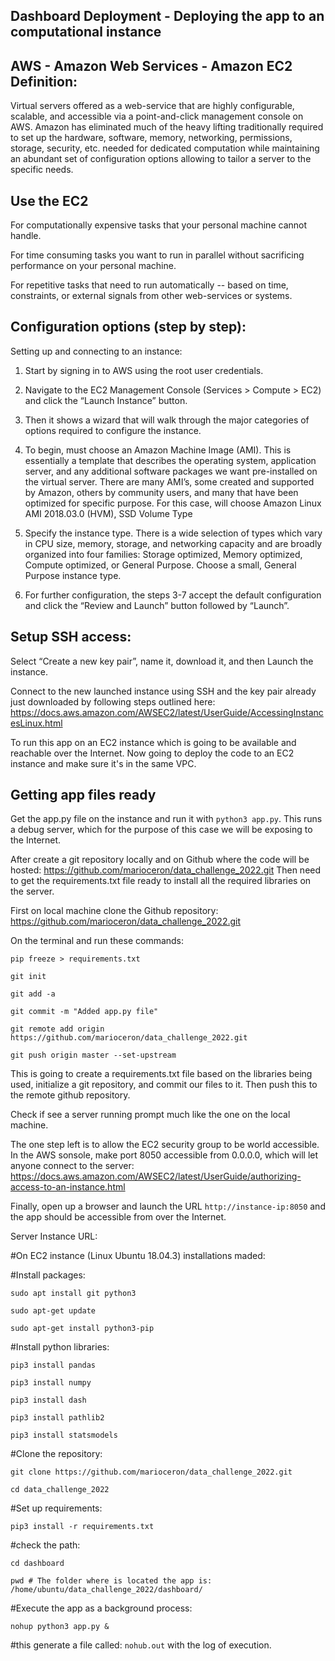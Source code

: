 ## Dashboard Deployment - Deploying the app to an computational instance


## AWS - Amazon Web Services - Amazon EC2 Definition:

Virtual servers offered as a web-service that are highly configurable, scalable, and accessible via a point-and-click management console on AWS. 
Amazon has eliminated much of the heavy lifting traditionally required to set up the hardware, software, memory, networking, permissions, storage, security, etc. needed for dedicated computation while maintaining an abundant set of configuration options allowing to tailor a server to the specific needs.


## Use the EC2 

For computationally expensive tasks that your personal machine cannot handle.

For time consuming tasks you want to run in parallel without sacrificing performance on your personal machine.

For repetitive tasks that need to run automatically -- based on time, constraints, or external signals from other web-services or systems.



## Configuration options (step by step):

Setting up and connecting to an instance:

1. Start by signing in to AWS using the root user credentials.

2. Navigate to the EC2 Management Console (Services > Compute > EC2) and click the “Launch Instance” button. 

3. Then it shows a wizard that will walk through the major categories of options required to configure the instance. 

4. To begin, must choose an Amazon Machine Image (AMI). This is essentially a template that describes the operating system, application server, and any additional software packages we want pre-installed on the virtual server. There are many AMI’s, some created and supported by Amazon, others by community users, and many that have been optimized for specific purpose. For this case, will choose Amazon Linux AMI 2018.03.0 (HVM), SSD Volume Type

5. Specify the instance type. There is a wide selection of types which vary in CPU size, memory, storage, and networking capacity and are broadly organized into four families: Storage optimized, Memory optimized, Compute optimized, or General Purpose. Choose a small, General Purpose instance type. 

6. For further configuration,  the steps 3-7 accept the default configuration and click the “Review and Launch” button followed by “Launch”. 

## Setup SSH access:

Select “Create a new key pair”, name it, download it, and then Launch the instance. 

Connect to the new launched instance using SSH and the key pair already just downloaded by following steps outlined here:
https://docs.aws.amazon.com/AWSEC2/latest/UserGuide/AccessingInstancesLinux.html



To run this app on an EC2 instance which is going to be available and reachable over the Internet.
Now going to deploy the code to an EC2 instance and make sure it's in the same VPC.

## Getting app files ready

Get the app.py file on the instance and run it with `python3 app.py`. This runs a debug server, which for the purpose of this case we will be exposing to the Internet. 

After create a git repository locally and on Github where the code will be hosted: https://github.com/marioceron/data_challenge_2022.git
Then need to get the requirements.txt file ready to install all the required libraries on the server. 

First on local machine clone the Github repository:  https://github.com/marioceron/data_challenge_2022.git

On the terminal and run these commands:

`pip freeze > requirements.txt`

`git init`

`git add -a`

`git commit -m "Added app.py file"`

`git remote add origin https://github.com/marioceron/data_challenge_2022.git`

`git push origin master --set-upstream`

This is going to create a requirements.txt file based on the libraries being used, initialize a git repository, and commit our files to it. 
Then push this to the remote github repository.

Check if see a server running prompt much like the one on the local machine. 

The one step left is to allow the EC2 security group to be world accessible. 
In the AWS sonsole, make port 8050 accessible from 0.0.0.0, which will let anyone connect to the server: https://docs.aws.amazon.com/AWSEC2/latest/UserGuide/authorizing-access-to-an-instance.html

Finally, open up a browser and launch the URL `http://instance-ip:8050` and the app should be accessible from over the Internet.

Server Instance URL:


#On EC2 instance (Linux Ubuntu 18.04.3) installations maded:

#Install packages:

`sudo apt install git python3`

`sudo apt-get update`

`sudo apt-get install python3-pip`

#Install python libraries:

`pip3 install pandas`

`pip3 install numpy`

`pip3 install dash`

`pip3 install pathlib2`

`pip3 install statsmodels` 

#Clone the repository:

`git clone https://github.com/marioceron/data_challenge_2022.git`


`cd data_challenge_2022`

#Set up requirements:

`pip3 install -r requirements.txt`

#check the path:

`cd dashboard`

`pwd # The folder where is located the app is: /home/ubuntu/data_challenge_2022/dashboard/`

#Execute the app as a background process:

`nohup python3 app.py &`

#this generate a file called: `nohub.out` with the log of execution.

